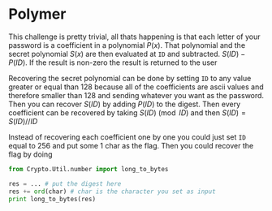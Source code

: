 # Polymer
This challenge is pretty trivial, all thats happening is that each letter of your password is a coefficient in a polynomial $P(x)$. That polynomial and the secret polynomial $S(x)$ are then evaluated at `ID` and subtracted. $S(ID) - P(ID)$. If the result is non-zero the result is returned to the user

Recovering the secret polynomial can be done by setting `ID` to any value greater or equal than 128 because all of the coefficients are ascii values and therefore smaller than 128 and sending whatever you want as the password. Then you can recover $S(ID)$ by adding $P(ID)$ to the digest. Then every coefficient can be recovered by taking $S(ID) \pmod{ID}$ and then $S(ID) = S(ID) // ID$

Instead of recovering each coefficient one by one you could just set `ID` equal to 256 and put some 1 char as the flag. Then you could recover the flag by doing
```python
from Crypto.Util.number import long_to_bytes

res = ... # put the digest here
res += ord(char) # char is the character you set as input
print long_to_bytes(res)
```
